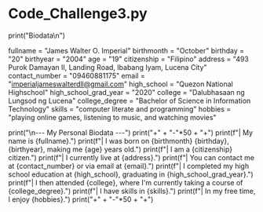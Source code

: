 # Code_Challenge3.py
print("Biodata\n")

fullname = "James Walter O. Imperial"
birthmonth = "October"
birthday = "20"
birthyear = "2004"
age = "19"
citizenship = "Filipino"
address = "493 Purok Damayan II, Landing Road, Ibabang Iyam, Lucena City"
contact_number = "09460881175"
email = "imperialjameswalterdll@gmail.com"
high_school = "Quezon National Highschool"
high_school_grad_year = "2020"
college = "Dalubhasaan ng Lungsod ng Lucena"
college_degree = "Bachelor of Science in Information Technology"
skills = "computer literate and programming"
hobbies = "playing online games, listening to music, and watching movies"

print("\n--- My Personal Biodata ---")
print("+" + "-"*50 + "+")
print(f"| My name is {fullname}.")
print(f"| I was born on {birthmonth} {birthday}, {birthyear}, making me {age} years old.")
print(f"| I am a {citizenship} citizen.")
print(f"| I currently live at {address}.")
print(f"| You can contact me at {contact_number} or via email at {email}.")
print(f"| I completed my high school education at {high_school}, graduating in {high_school_grad_year}.")
print(f"| I then attended {college}, where I'm currently taking a course of {college_degree}.")
print(f"| I have skills in {skills}.")
print(f"| In my free time, I enjoy {hobbies}.")
print("+" + "-"*50 + "+")
